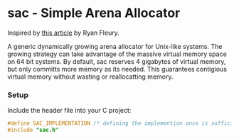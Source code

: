 # sac - Simple Arena Allocator

Inspired by <a href="https://www.rfleury.com/p/untangling-lifetimes-the-arena-allocator">this article</a> by Ryan Fleury.

A generic dynamically growing arena allocator for Unix-like systems. The growing strategy can take advantage of the massive virtual memory space on 64 bit systems. By default, sac reserves 4 gigabytes of virtual memory, but only committs more memory as its needed. This guarantees contigious virtual memory without wasting or reallocatting memory.

### Setup
Include the header file into your C project:
```c
#define SAC_IMPLEMENTATION /* defining the implemention once is sufficient */
#include "sac.h"
```
